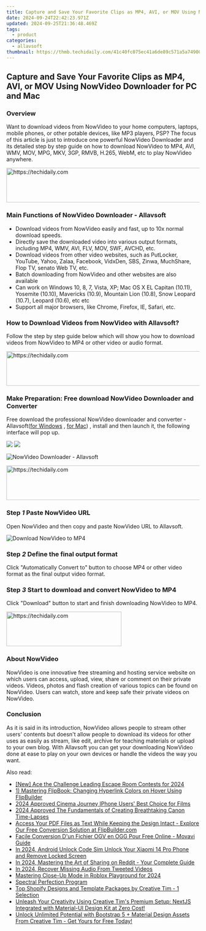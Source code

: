 ```yaml
---
title: Capture and Save Your Favorite Clips as MP4, AVI, or MOV Using NowVideo Downloader for PC and Mac
date: 2024-09-24T22:42:23.971Z
updated: 2024-09-25T21:36:48.469Z
tags:
  - product
categories:
  - allavsoft
thumbnail: https://thmb.techidaily.com/41c40fc075ec41a6de89c571a5a74900b640b77fd911558c6dd5abd8173773bf.jpg
---
```


## Capture and Save Your Favorite Clips as MP4, AVI, or MOV Using NowVideo Downloader for PC and Mac

### Overview

Want to download videos from NowVideo to your home computers, laptops, mobile phones, or other potable devices, like MP3 players, PSP? The focus of this article is just to introduce one powerful NowVideo Downloader and its detailed step by step guide on how to download NowVideo to MP4, AVI, WMV, MOV, MPG, MKV, 3GP, RMVB, H.265, WebM, etc to play NowVideo anywhere.

<!-- affiliate ads begin -->
<a href="https://unicoeye.pxf.io/c/5597632/2134491/18498" target="_top" id="2134491">
  <img src="//a.impactradius-go.com/display-ad/18498-2134491" border="0" alt="https://techidaily.com" width="728" height="90"/>
</a>
<img height="0" width="0" src="https://unicoeye.pxf.io/i/5597632/2134491/18498" style="position:absolute;visibility:hidden;" border="0" />
<!-- affiliate ads end -->

### Main Functions of NowVideo Downloader - Allavsoft

* Download videos from NowVideo easily and fast, up to 10x normal download speeds.
* Directly save the downloaded video into various output formats, including MP4, WMV, AVI, FLV, MOV, SWF, AVCHD, etc.
* Download videos from other video websites, such as PutLocker, YouTube, Yahoo, Zalaa, Facebook, VidxDen, SBS, Zinwa, MuchShare, Flop TV, senato Web TV, etc.
* Batch downloading from NowVideo and other websites are also available
* Can work on Windows 10, 8, 7, Vista, XP; Mac OS X EL Capitan (10.11), Yosemite (10.10), Mavericks (10.9), Mountain Lion (10.8), Snow Leopard (10.7), Leopard (10.6), etc etc
* Support all major browsers, like Chrome, Firefox, IE, Safari, etc.

### How to Download Videos from NowVideo with Allavsoft?

Follow the step by step guide below which will show you how to download videos from NowVideo to MP4 or other video or audio format.

<!-- affiliate ads begin -->
<a href="https://aligracehair.sjv.io/c/5597632/2006933/19272" target="_top" id="2006933">
  <img src="//a.impactradius-go.com/display-ad/19272-2006933" border="0" alt="https://techidaily.com" width="728" height="90"/>
</a>
<img height="0" width="0" src="https://aligracehair.sjv.io/i/5597632/2006933/19272" style="position:absolute;visibility:hidden;" border="0" />
<!-- affiliate ads end -->

### Make Preparation: Free download NowVideo Downloader and Converter

Free download the professional NowVideo downloader and converter - Allavsoft([for Windows](https://tools.techidaily.com/allavsoft/products/) , [for Mac](https://tools.techidaily.com/allavsoft/products/)) , install and then launch it, the following interface will pop up.

[![](https://www.allavsoft.com/how-to/../images/how-to/free-download-win.jpg)](https://tools.techidaily.com/allavsoft/products/) [![](https://www.allavsoft.com/how-to/../images/how-to/free-download-mac.jpg)](https://tools.techidaily.com/allavsoft/products/)

![NowVideo Downloader - Allavsoft](https://www.allavsoft.com/how-to/../images/allavsoft/screen-shot-600.jpg)

<!-- affiliate ads begin -->
<a href="https://appsumo.8odi.net/c/5597632/2137413/7443" target="_top" id="2137413">
  <img src="//a.impactradius-go.com/display-ad/7443-2137413" border="0" alt="https://techidaily.com" width="728" height="90"/>
</a>
<img height="0" width="0" src="https://appsumo.8odi.net/i/5597632/2137413/7443" style="position:absolute;visibility:hidden;" border="0" />
<!-- affiliate ads end -->

### Step _1_ Paste NowVideo URL

Open NowVideo and then copy and paste NowVideo URL to Allavsoft.

![Download NowVideo to MP4](https://www.allavsoft.com/how-to/../images/how-to/nowvideo-downloader/download-nowvideo-to-mp4.jpg)

### Step _2_ Define the final output format

Click "Automatically Convert to" button to choose MP4 or other video format as the final output video format.

### Step _3_ Start to download and convert NowVideo to MP4

Click "Download" button to start and finish downloading NowVideo to MP4.

<!-- affiliate ads begin -->
<a href="https://dhgate.sjv.io/c/5597632/2106655/12108" target="_top" id="2106655">
  <img src="//a.impactradius-go.com/display-ad/12108-2106655" border="0" alt="https://techidaily.com" width="300" height="90"/>
</a>
<img height="0" width="0" src="https://dhgate.sjv.io/i/5597632/2106655/12108" style="position:absolute;visibility:hidden;" border="0" />
<!-- affiliate ads end -->

### About NowVideo

NowVideo is one innovative free streaming and hosting service website on which users can access, upload, view, share or comment on their private videos. Videos, photos and flash creation of various topics can be found on NowVideo. Users can watch, store and keep safe their private videos on NowVideo.

### Conclusion

As it is said in its introduction, NowVideo allows people to stream other users' contents but doesn't allow people to download its videos for other uses as easily as stream, like edit, archive for teaching materials or upload to your own blog. With Allavsoft you can get your downloading NowVideo done at ease to play on your own devices or handle the videos the way you want.

<ins class="adsbygoogle"
     style="display:block"
     data-ad-format="autorelaxed"
     data-ad-client="ca-pub-7571918770474297"
     data-ad-slot="1223367746"></ins>

<ins class="adsbygoogle"
     style="display:block"
     data-ad-client="ca-pub-7571918770474297"
     data-ad-slot="8358498916"
     data-ad-format="auto"
     data-full-width-responsive="true"></ins>

<span class="atpl-alsoreadstyle">Also read:</span>
<div><ul>
<li><a href="https://on-screen-recording.techidaily.com/new-ace-the-challenge-leading-escape-room-contests-for-2024/"><u>[New] Ace the Challenge Leading Escape Room Contests for 2024</u></a></li>
<li><a href="https://fox-pages.techidaily.com/1-mastering-flipbook-changing-hyperlink-colors-on-hover-using-flipbuilder/"><u>1) Mastering FlipBook: Changing Hyperlink Colors on Hover Using FlipBuilder</u></a></li>
<li><a href="https://extra-information.techidaily.com/2024-approved-cinema-journey-iphone-users-best-choice-for-films/"><u>2024 Approved Cinema Journey IPhone Users' Best Choice for Films</u></a></li>
<li><a href="https://some-tips.techidaily.com/2024-approved-the-fundamentals-of-creating-breathtaking-canon-time-lapses/"><u>2024 Approved The Fundamentals of Creating Breathtaking Canon Time-Lapses</u></a></li>
<li><a href="https://fox-pages.techidaily.com/access-your-pdf-files-as-text-while-keeping-the-design-intact-explore-our-free-conversion-solution-at-flipbuildercom/"><u>Access Your PDF Files as Text While Keeping the Design Intact - Explore Our Free Conversion Solution at FlipBuilder.com</u></a></li>
<li><a href="https://discover-dash.techidaily.com/facile-conversion-dun-fichier-ogv-en-ogg-pour-free-online-movavi-guide/"><u>Facile Conversion D'un Fichier OGV en OGG Pour Free Online - Movavi Guide</u></a></li>
<li><a href="https://sim-unlock.techidaily.com/in-2024-android-unlock-code-sim-unlock-your-xiaomi-14-pro-phone-and-remove-locked-screen-by-drfone-android/"><u>In 2024, Android Unlock Code Sim Unlock Your Xiaomi 14 Pro Phone and Remove Locked Screen</u></a></li>
<li><a href="https://extra-approaches.techidaily.com/in-2024-mastering-the-art-of-sharing-on-reddit-your-complete-guide/"><u>In 2024, Mastering the Art of Sharing on Reddit - Your Complete Guide</u></a></li>
<li><a href="https://twitter-videos.techidaily.com/in-2024-recover-missing-audio-from-tweeted-videos/"><u>In 2024, Recover Missing Audio From Tweeted Videos</u></a></li>
<li><a href="https://fox-friendly.techidaily.com/mastering-close-up-mode-in-roblox-playground-for-2024/"><u>Mastering Close-Up Mode in Roblox Playground for 2024</u></a></li>
<li><a href="https://fox-friendly.techidaily.com/spectral-perfection-program/"><u>Spectral Perfection Program</u></a></li>
<li><a href="https://fox-pages.techidaily.com/top-shopify-designs-and-template-packages-by-creative-tim-1-selection/"><u>Top Shopify Designs and Template Packages by Creative Tim - 1 Selection</u></a></li>
<li><a href="https://fox-pages.techidaily.com/unleash-your-creativity-using-creative-tims-premium-setup-nextjs-integrated-with-material-ui-design-kit-at-zero-cost/"><u>Unleash Your Creativity Using Creative Tim's Premium Setup: NextJS Integrated with Material-UI Design Kit at Zero Cost!</u></a></li>
<li><a href="https://fox-pages.techidaily.com/unlock-unlimited-potential-with-bootstrap-5-plus-material-design-assets-from-creative-tim-get-yours-for-free-today/"><u>Unlock Unlimited Potential with Bootstrap 5 + Material Design Assets From Creative Tim - Get Yours for Free Today!</u></a></li>
</ul></div>

